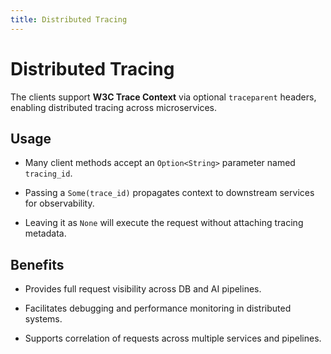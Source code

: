 ```yaml
---
title: Distributed Tracing
---
```


# Distributed Tracing

The clients support **W3C Trace Context** via optional `traceparent` headers, enabling distributed tracing across microservices.

## Usage
* Many client methods accept an `Option<String>` parameter named `tracing_id`.

* Passing a `Some(trace_id)` propagates context to downstream services for observability.

* Leaving it as `None` will execute the request without attaching tracing metadata.

## Benefits
* Provides full request visibility across DB and AI pipelines.

* Facilitates debugging and performance monitoring in distributed systems.

* Supports correlation of requests across multiple services and pipelines.

